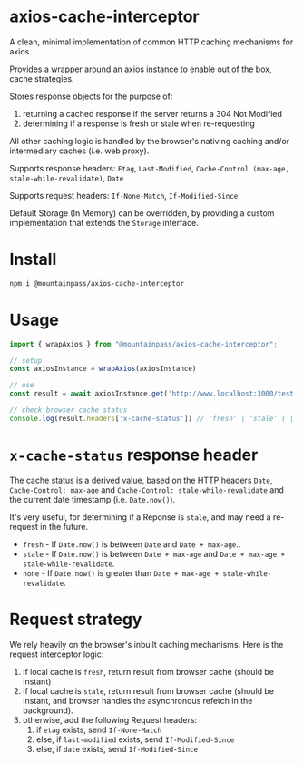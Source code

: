 # axios-cache-interceptor

A clean, minimal implementation of common HTTP caching mechanisms for axios.

Provides a wrapper around an axios instance to enable out of the box, cache strategies.

Stores response objects for the purpose of:

1. returning a cached response if the server returns a 304 Not Modified
1. determining if a response is fresh or stale when re-requesting

All other caching logic is handled by the browser's nativing caching and/or intermediary caches (i.e. web proxy).

Supports response headers: `Etag`, `Last-Modified`, `Cache-Control (max-age, stale-while-revalidate)`, `Date`

Supports request headers: `If-None-Match`, `If-Modified-Since`

Default Storage (In Memory) can be overridden, by providing a custom implementation that extends the `Storage` interface.

# Install

```sh
npm i @mountainpass/axios-cache-interceptor
```

# Usage

```javascript
import { wrapAxios } from "@mountainpass/axios-cache-interceptor";

// setup
const axiosInstance = wrapAxios(axiosInstance)

// use
const result = await axiosInstance.get('http://www.localhost:3000/test')

// check browser cache status
console.log(result.headers['x-cache-status']) // 'fresh' | 'stale' ( | 'none')
```

# `x-cache-status` response header

The cache status is a derived value, based on the HTTP headers `Date`, `Cache-Control: max-age` and `Cache-Control: stale-while-revalidate` and the current date timestamp (i.e. `Date.now()`).

It's very useful, for determining if a Reponse is `stale`, and may need a re-request in the future.

- `fresh` - If `Date.now()` is between `Date` and `Date + max-age`..
- `stale` - If `Date.now()` is between `Date + max-age` and `Date + max-age + stale-while-revalidate`.
- `none` - If `Date.now()` is greater than `Date + max-age + stale-while-revalidate`.

# Request strategy

We rely heavily on the browser's inbuilt caching mechanisms. Here is the request interceptor logic:

1. if local cache is `fresh`, return result from browser cache (should be instant)
2. if local cache is `stale`, return result from browser cache (should be instant, and browser handles the asynchronous refetch in the background).
3. otherwise, add the following Request headers:
   1. if `etag` exists, send `If-None-Match`
   2. else, if `last-modified` exists, send `If-Modified-Since`
   3. else, if `date` exists, send `If-Modified-Since`

